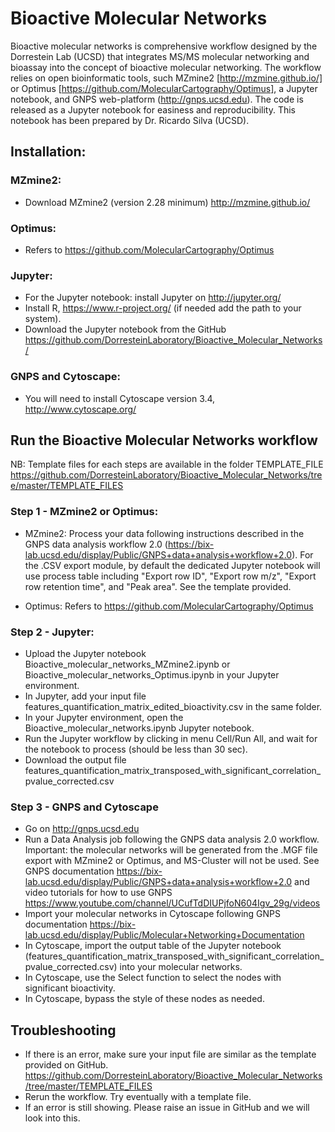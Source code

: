 # Bioactive Molecular Networks

Bioactive molecular networks is comprehensive workflow designed by the Dorrestein Lab (UCSD) that integrates MS/MS molecular networking and bioassay into the concept of bioactive molecular networking. The workflow relies on open bioinformatic tools, such MZmine2 [http://mzmine.github.io/] or Optimus [https://github.com/MolecularCartography/Optimus], a Jupyter notebook, and GNPS web-platform (http://gnps.ucsd.edu). The code is released as a Jupyter notebook for easiness and reproducibility. This notebook has been prepared by Dr. Ricardo Silva (UCSD).

## Installation:
### MZmine2:
- Download MZmine2 (version 2.28 minimum) http://mzmine.github.io/

### Optimus:
- Refers to https://github.com/MolecularCartography/Optimus

### Jupyter:
- For the Jupyter notebook: install Jupyter on http://jupyter.org/
- Install R, https://www.r-project.org/ (if needed add the path to your system).
- Download the Jupyter notebook from the GitHub https://github.com/DorresteinLaboratory/Bioactive_Molecular_Networks/ 

### GNPS and Cytoscape:
- You will need to install Cytoscape version 3.4, http://www.cytoscape.org/

## Run the Bioactive Molecular Networks workflow
NB: Template files for each steps are available in the folder TEMPLATE_FILE https://github.com/DorresteinLaboratory/Bioactive_Molecular_Networks/tree/master/TEMPLATE_FILES

### Step 1 - MZmine2 or Optimus:
- MZmine2: Process your data following instructions described in the GNPS data analysis workflow 2.0 (https://bix-lab.ucsd.edu/display/Public/GNPS+data+analysis+workflow+2.0). For the .CSV export module, by default the dedicated Jupyter notebook will use process table including "Export row ID", "Export row m/z", "Export row retention time", and "Peak area". See the template provided.

- Optimus: Refers to https://github.com/MolecularCartography/Optimus

### Step 2 - Jupyter:
- Upload the Jupyter notebook Bioactive_molecular_networks_MZmine2.ipynb or Bioactive_molecular_networks_Optimus.ipynb in your Jupyter environment.
- In Jupyter, add your input file features_quantification_matrix_edited_bioactivity.csv in the same folder. 
- In your Jupyter environment, open the Bioactive_molecular_networks.ipynb Jupyter notebook.
- Run the Jupyter workflow by clicking in menu Cell/Run All, and wait for the notebook to process (should be less than 30 sec).
- Download the output file features_quantification_matrix_transposed_with_significant_correlation_pvalue_corrected.csv

### Step 3 - GNPS and Cytoscape
- Go on http://gnps.ucsd.edu
- Run a Data Analysis job following the GNPS data analysis 2.0 workflow. Important: the molecular networks will be generated from the .MGF file export with MZmine2 or Optimus, and MS-Cluster will not be used. See GNPS documentation https://bix-lab.ucsd.edu/display/Public/GNPS+data+analysis+workflow+2.0 and video tutorials for how to use GNPS https://www.youtube.com/channel/UCufTdDIUPjfoN604Igv_29g/videos
- Import your molecular networks in Cytoscape following GNPS documentation https://bix-lab.ucsd.edu/display/Public/Molecular+Networking+Documentation
- In Cytoscape, import the output table of the Jupyter notebook (features_quantification_matrix_transposed_with_significant_correlation_pvalue_corrected.csv) into your molecular networks.
- In Cytoscape, use the Select function to select the nodes with significant bioactivity.
- In Cytoscape, bypass the style of these nodes as needed.

## Troubleshooting
- If there is an error, make sure your input file are similar as the template provided on GitHub.
https://github.com/DorresteinLaboratory/Bioactive_Molecular_Networks/tree/master/TEMPLATE_FILES
- Rerun the workflow. Try eventually with a template file.
- If an error is still showing. Please raise an issue in GitHub and we will look into this.
